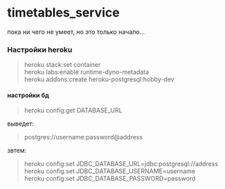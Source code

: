 # timetables_service

пока ни чего не умеет, но это только начало...

### Настройки heroku
> heroku stack:set container  
> heroku labs:enable runtime-dyno-metadata  
> heroku addons:create heroku-postgresql:hobby-dev

#### настройки бд
> heroku config:get DATABASE_URL  

выведет:  
> postgres://username:password@address  

звтем:
> heroku config:set JDBC_DATABASE_URL=jdbc:postgresql://address  
> heroku config:set JDBC_DATABASE_USERNAME=username  
> heroku config:set JDBC_DATABASE_PASSWORD=password  
